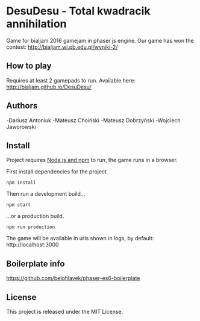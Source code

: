 # DesuDesu - Total kwadracik annihilation

Game for bialjam 2016 gamejam in phaser js engine.
Our game has won the contest: http://bialjam.wi.pb.edu.pl/wyniki-2/

## How to play
Requires at least 2 gamepads to run. Available here: http://bialjam.github.io/DesuDesu/

## Authors

-Dariusz Antoniuk
-Mateusz Choiński
-Mateusz Dobrzyński
-Wojciech Jaworowski

## Install

Project requires [Node.js and npm](https://nodejs.org/) to run, the game runs in a browser.

First install dependencies for the project

`npm install`

Then run a development build...

`npm start`

...or a production build.

`npm run production`

The game will be available in urls shown in logs, by default: http://localhost:3000

## Boilerplate info

https://github.com/belohlavek/phaser-es6-boilerplate

## License

This project is released under the MIT License.
